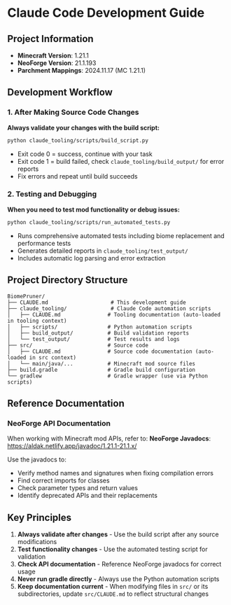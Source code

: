 # Claude Code Development Guide

## Project Information

- **Minecraft Version**: 1.21.1
- **NeoForge Version**: 21.1.193
- **Parchment Mappings**: 2024.11.17 (MC 1.21.1)

## Development Workflow

### 1. After Making Source Code Changes
**Always validate your changes with the build script:**
```bash
python claude_tooling/scripts/build_script.py
```
- Exit code 0 = success, continue with your task
- Exit code 1 = build failed, check `claude_tooling/build_output/` for error reports
- Fix errors and repeat until build succeeds

### 2. Testing and Debugging
**When you need to test mod functionality or debug issues:**
```bash
python claude_tooling/scripts/run_automated_tests.py
```
- Runs comprehensive automated tests including biome replacement and performance tests
- Generates detailed reports in `claude_tooling/test_output/`
- Includes automatic log parsing and error extraction

## Project Directory Structure

```
BiomePruner/
├── CLAUDE.md                    # This development guide
├── claude_tooling/              # Claude Code automation scripts
│   ├── CLAUDE.md               # Tooling documentation (auto-loaded in tooling context)
│   ├── scripts/                # Python automation scripts
│   ├── build_output/           # Build validation reports
│   └── test_output/            # Test results and logs
├── src/                        # Source code
│   ├── CLAUDE.md               # Source code documentation (auto-loaded in src context)
│   └── main/java/...           # Minecraft mod source files
├── build.gradle                # Gradle build configuration
└── gradlew                     # Gradle wrapper (use via Python scripts)
```

## Reference Documentation

### NeoForge API Documentation
When working with Minecraft mod APIs, refer to:
**NeoForge Javadocs**: https://aldak.netlify.app/javadoc/1.21.1-21.1.x/

Use the javadocs to:
- Verify method names and signatures when fixing compilation errors
- Find correct imports for classes
- Check parameter types and return values
- Identify deprecated APIs and their replacements

## Key Principles

1. **Always validate after changes** - Use the build script after any source modifications
2. **Test functionality changes** - Use the automated testing script for validation
3. **Check API documentation** - Reference NeoForge javadocs for correct usage
4. **Never run gradle directly** - Always use the Python automation scripts
5. **Keep documentation current** - When modifying files in `src/` or its subdirectories, update `src/CLAUDE.md` to reflect structural changes